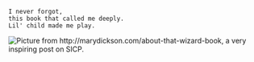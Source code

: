 ```
I never forgot,
this book that called me deeply.
Lil' child made me play.
```

![Picture from http://marydickson.com/about-that-wizard-book, a very inspiring post on SICP.](http://marydickson.com/wp-content/uploads/2015/01/IMAG1125_1-579x1024.jpg)
